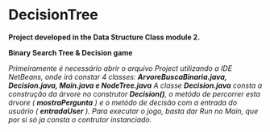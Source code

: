 # DecisionTree
 **Project developed in the Data Structure Class module 2.**
 
 **Binary Search Tree & Decision game**
 
*Primeiramente é necessário abrir o arquivo Project utilizando a IDE NetBeans, 
onde irá constar 4 classes: **ArvoreBuscaBinaria.java, Decision.java, Main.java e NodeTree.java**
A classe **Decision.java** consta a construção da árvore no construtor **Decision()**, o metódo de percorrer
esta árvore ( **mostraPergunta** ) e o metódo de decisão com a entrada do usuário ( **entradaUser** ).
Para executar o jogo, basta dar Run no Main, que por si só ja consta o contrutor instanciado.*
